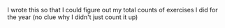 I wrote this so that I could figure out my total counts of exercises I did for the year (no clue why I didn't just count it up)

